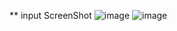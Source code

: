 ** input ScreenShot
![image](https://github.com/user-attachments/assets/0f9e4009-45a5-4563-a7f8-9ff06608d392)
![image](https://github.com/user-attachments/assets/111bd15e-9861-4e3d-bd82-6ce8963af628)
